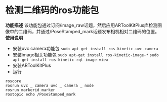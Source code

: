 # 检测二维码的ros功能包
**功能描述**
该功能包通过订阅/image_raw话题，然后应用ARToolKitPlus库检测图像中的二维码，并通过/PoseStamped_mark话题发布相机相对二维码的位置。
**使用说明**
* 安装uvc camera功能包 `sudo apt-get install ros-kinetic-uvc-camera`
* 安装image相关功能包 `sudo apt-get install ros-kinetic-image-*` `sudo apt-get install ros-kinetic-rqt-image-view`
* 安装ARToolKitPlus
* 运行
```
roscore
rosrun uvc _ camera uvc _ camera _ node
rosrun markerid marker 
rostopic echo /PoseStamped_mark 
```